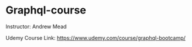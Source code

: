 # Graphql-course

Instructor: Andrew Mead

Udemy Course Link: https://www.udemy.com/course/graphql-bootcamp/
